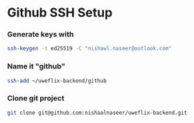 # Github SSH Setup


### Generate keys with 
```bash
ssh-keygen -t ed25519 -C "nishawl.naseer@outlook.com"
```

### Name it "github"
```bash
ssh-add ~/uweflix-backend/github
```

### Clone git project
```bash
git clone git@github.com:nishaalnaseer/uweflix-backend.git
```
